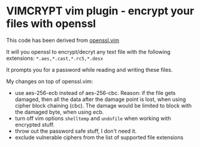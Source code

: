 # VIMCRYPT vim plugin - encrypt your files with openssl

This code has been derived from [openssl.vim](https://github.com/vim-scripts/openssl.vim/blob/master/plugin/openssl.vim)

It will you openssl to encrypt/decryt any text file with the following extensions:  ``` *.aes,*.cast,*.rc5,*.desx ```

It prompts you for a password while reading and writing these files.

My changes on top of openssl.vim:

   - use aes-256-ecb instead of aes-256-cbc. Reason: if the file gets damaged, then all the data after the damage point is lost, when using cipher block chaining (cbc). The damage would be limited to block with the damaged byte, when using ecb.
   - turn off vim options ```shelltemp``` and ```undofile``` when working with encrypted stuff.
   - throw out the password safe stuff, I don't need it.
   - exclude vulnerable ciphers from the list of supported file extensions
